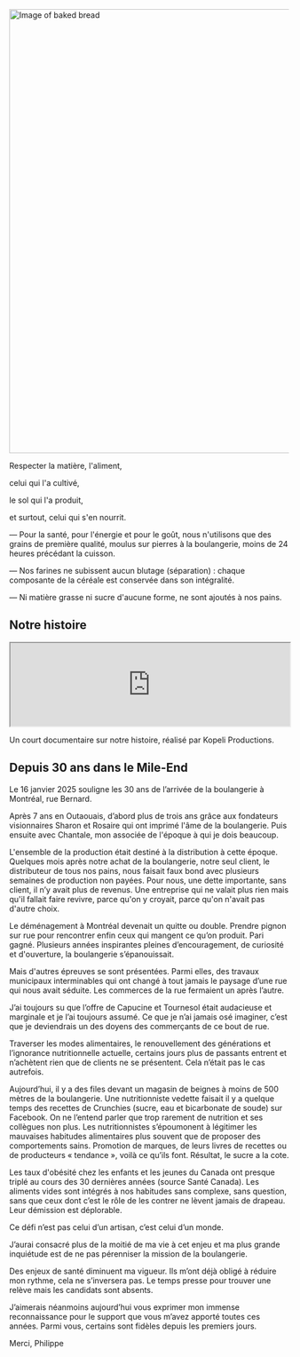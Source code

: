 <section class="mission-hero"> 
<img
    src="/images/image4.webp"
    alt="Image of baked bread"
    class="mission-image"
    width="1200"
    height="800"/>

<div class="mission-text">

<div class="mission-intro">

Respecter la matière, l'aliment,

celui qui l'a cultivé,

le sol qui l'a produit,

et surtout, celui qui s'en nourrit.

</div>

<div class="mission-statement">

— Pour la santé, pour l'énergie et pour le goût, nous n'utilisons que des grains de première qualité, moulus sur pierres à la boulangerie, moins de 24 heures précédant la cuisson.

— Nos farines ne subissent aucun blutage (séparation) : chaque composante de la céréale est conservée dans son intégralité.

— Ni matière grasse ni sucre d'aucune forme, ne sont ajoutés à nos pains.

</div>
</div>
</section>

<section class="mission-video">

<h2 class="video-heading">Notre histoire</h2>

<iframe
  src="https://player.vimeo.com/video/371524487?portrait=0&badge=0"
  width="100%"
  allow="fullscreen"
  loading="lazy"
  title="Capucine et Tournesol documentary video">
</iframe>

<p class="video-caption">Un court documentaire sur notre histoire, réalisé par Kopeli Productions.</p>

</section>

<section class="mission-legacy" id="mile-end">

## Depuis 30 ans dans le Mile-End

Le 16 janvier 2025 souligne les 30 ans de l’arrivée de la boulangerie à Montréal, rue Bernard.

Après 7 ans en Outaouais, d’abord plus de trois ans grâce aux fondateurs visionnaires Sharon et Rosaire qui ont imprimé l'âme de la boulangerie. Puis ensuite avec Chantale, mon associée de l'époque à qui je dois beaucoup.

L'ensemble de la production était destiné à la distribution à cette époque. Quelques mois après notre achat de la boulangerie, notre seul client, le distributeur de tous nos pains, nous faisait faux bond avec plusieurs semaines de production non payées. Pour nous, une dette importante, sans client, il n’y avait plus de revenus. Une entreprise qui ne valait plus rien mais qu'il fallait faire revivre, parce qu'on y croyait, parce qu'on n'avait pas d'autre choix.

Le déménagement à Montréal devenait un quitte ou double. Prendre pignon sur rue pour rencontrer enfin ceux qui mangent ce qu’on produit. Pari gagné. Plusieurs années inspirantes pleines d’encouragement, de curiosité et d'ouverture, la boulangerie s’épanouissait.

Mais d'autres épreuves se sont présentées. Parmi elles, des travaux municipaux interminables qui ont changé à tout jamais le paysage d’une rue qui nous avait séduite. Les commerces de la rue fermaient un après l’autre.

J’ai toujours su que l’offre de Capucine et Tournesol était audacieuse et marginale et je l’ai toujours assumé. Ce que je n’ai jamais osé imaginer, c’est que je deviendrais un des doyens des commerçants de ce bout de rue.

Traverser les modes alimentaires, le renouvellement des générations et l’ignorance nutritionnelle actuelle, certains jours plus de passants entrent et n’achètent rien que de clients ne se présentent. Cela n’était pas le cas autrefois.

Aujourd’hui, il y a des files devant un magasin de beignes à moins de 500 mètres de la boulangerie. Une nutritionniste vedette faisait il y a quelque temps des recettes de Crunchies (sucre, eau et bicarbonate de soude) sur Facebook. On ne l’entend parler que trop rarement de nutrition et ses collègues non plus. Les nutritionnistes s’époumonent à légitimer les mauvaises habitudes alimentaires plus souvent que de proposer des comportements sains. Promotion de marques, de leurs livres de recettes ou de producteurs « tendance », voilà ce qu’ils font. Résultat, le sucre a la cote.

Les taux d'obésité chez les enfants et les jeunes du Canada ont presque triplé au cours des 30 dernières années (source Santé Canada). Les aliments vides sont intégrés à nos habitudes sans complexe, sans question, sans que ceux dont c’est le rôle de les contrer ne lèvent jamais de drapeau. Leur démission est déplorable.

Ce défi n’est pas celui d’un artisan, c’est celui d’un monde.

J’aurai consacré plus de la moitié de ma vie à cet enjeu et ma plus grande inquiétude est de ne pas pérenniser la mission de la boulangerie.

Des enjeux de santé diminuent ma vigueur. Ils m’ont déjà obligé à réduire mon rythme, cela ne s’inversera pas. Le temps presse pour trouver une relève mais les candidats sont absents.

J’aimerais néanmoins aujourd’hui vous exprimer mon immense reconnaissance pour le support que vous m’avez apporté toutes ces années. Parmi vous, certains sont fidèles depuis les premiers jours.

Merci, Philippe

</section>
